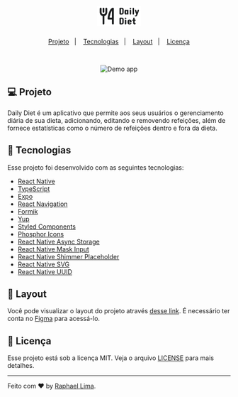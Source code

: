 <h1 align="center">
  <img alt="Daily Diet" src=".github/logo.svg" width="100px" />
</h1>

<p align="center">
  <a href="#-projeto">Projeto</a>&nbsp;&nbsp;&nbsp;|&nbsp;&nbsp;&nbsp;
  <a href="#-tecnologias">Tecnologias</a>&nbsp;&nbsp;&nbsp;|&nbsp;&nbsp;&nbsp;
  <a href="#-layout">Layout</a>&nbsp;&nbsp;&nbsp;|&nbsp;&nbsp;&nbsp;
  <a href="#memo-licença">Licença</a>
</p>

<br>

<p align="center">
  <img alt="Demo app" src=".github/demo.gif" width="180px">
</p>

## 💻 Projeto

Daily Diet é um aplicativo que permite aos seus usuários o gerenciamento diária de sua dieta, adicionando, editando e removendo refeições, além de fornece estatísticas como o número de refeições dentro e fora da dieta.

## 🚀 Tecnologias

Esse projeto foi desenvolvido com as seguintes tecnologias:

- [React Native](https://reactnative.dev/)
- [TypeScript](https://www.typescriptlang.org/)
- [Expo](https://expo.dev/)
- [React Navigation](https://reactnavigation.org/)
- [Formik](https://formik.org/)
- [Yup](https://github.com/jquense/yup)
- [Styled Components](https://styled-components.com/)
- [Phosphor Icons](https://phosphoricons.com/)
- [React Native Async Storage](https://github.com/react-native-async-storage/async-storage#readme)
- [React Native Mask Input](https://github.com/CaioQuirinoMedeiros/react-native-mask-input#readme)
- [React Native Shimmer Placeholder](https://github.com/tomzaku/react-native-shimmer-placeholder#readme)
- [React Native SVG](https://github.com/software-mansion/react-native-svg#readme)
- [React Native UUID](https://github.com/eugenehp/react-native-uuid#readme)

## 🔖 Layout

Você pode visualizar o layout do projeto através [desse link](https://www.figma.com/file/O3hT4vkfKq4FZVXAnCDtPj/Daily-Diet). É necessário ter conta no [Figma](https://figma.com) para acessá-lo.

## 📝 Licença

Esse projeto está sob a licença MIT. Veja o arquivo [LICENSE](LICENSE) para mais detalhes.

---

Feito com ♥ by [Raphael Lima](https://www.linkedin.com/in/phaelslima).
